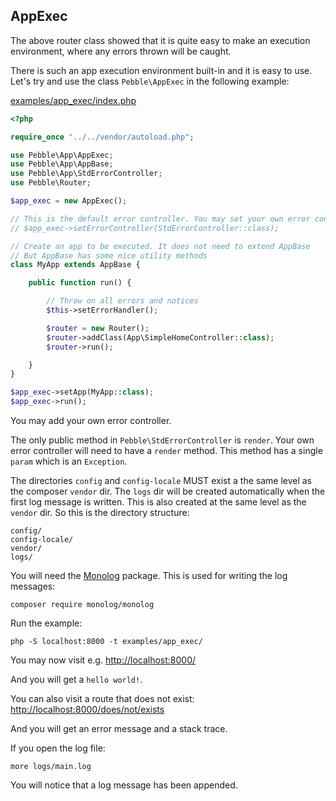 ## AppExec



The above router class showed that it is quite easy to make an
execution environment, where any errors thrown will be caught. 

There is such an app execution environment built-in and it is easy to
use. Let's try and use the class `Pebble\AppExec` in the following example:

[examples/app_exec/index.php](examples/app_exec/index.php)

~~~php
<?php

require_once "../../vendor/autoload.php";

use Pebble\App\AppExec;
use Pebble\App\AppBase;
use Pebble\App\StdErrorController;
use Pebble\Router;

$app_exec = new AppExec();

// This is the default error controller. You may set your own error controller
// $app_exec->setErrorController(StdErrorController::class);

// Create an app to be executed. It does not need to extend AppBase
// But AppBase has some nice utility methods
class MyApp extends AppBase {

    public function run() {

        // Throw on all errors and notices
        $this->setErrorHandler();

        $router = new Router();
        $router->addClass(App\SimpleHomeController::class);
        $router->run();

    }
}

$app_exec->setApp(MyApp::class);
$app_exec->run();

~~~

You may add your own error controller.

The only public method in `Pebble\StdErrorController` is `render`. 
Your own error controller will need to have a `render` method. This method
has a single `param` which is an `Exception`.   

The directories `config` and `config-locale` MUST exist a the same level
as the composer `vendor` dir. The `logs` dir will be created automatically
when the first log message is written. This is also created at the same level
as the `vendor` dir. So this is the directory structure: 

    config/
    config-locale/
    vendor/
    logs/

You will need the [Monolog](https://github.com/Seldaek/monolog) package. 
This is used for writing the log messages:

    composer require monolog/monolog

Run the example:

    php -S localhost:8000 -t examples/app_exec/

You may now visit e.g. [http://localhost:8000/](http://localhost:8000/)

And you will get a `hello world!`. 

You can also visit a route that does not exist: 
[http://localhost:8000/does/not/exists](http://localhost:8000/does/not/exists)

And you will get an error message and a stack trace. 

If you open the log file: 

    more logs/main.log

You will notice that a log message has been appended. 
